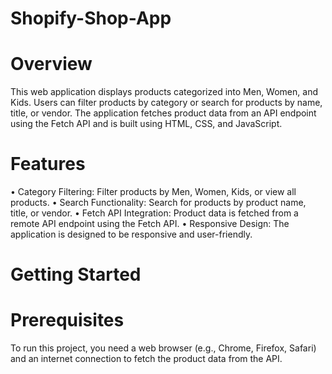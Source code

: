 # Shopify-Shop-App

# Overview
This web application displays products categorized into Men, Women, and Kids. Users can filter products by category or search for products by name, title, or vendor. The application fetches product data from an API endpoint using the Fetch API and is built using HTML, CSS, and JavaScript.

# Features
 • Category Filtering: Filter products by Men, Women, Kids, or view all products.
 • Search Functionality: Search for products by product name, title, or vendor.
 • Fetch API Integration: Product data is fetched from a remote API endpoint using the Fetch API.
 • Responsive Design: The application is designed to be responsive and user-friendly.

# Getting Started
# Prerequisites
To run this project, you need a web browser (e.g., Chrome, Firefox, Safari) and an internet connection to fetch the product data from the API.

